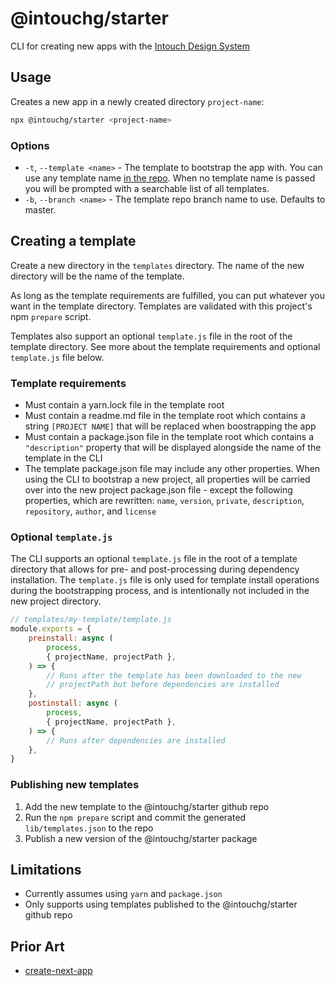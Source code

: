 # @intouchg/starter

CLI for creating new apps with the [Intouch Design System](https://ids.intouchg.co/)

## Usage

Creates a new app in a newly created directory `project-name`:

```sh
npx @intouchg/starter <project-name>
```

### Options

* `-t`, `--template <name>` - The template to bootstrap the app with. You can use any template name [in the repo](https://github.com/intouchg/starter/tree/master/templates). When no template name is passed you will be prompted with a searchable list of all templates.
* `-b`, `--branch <name>` - The template repo branch name to use. Defaults to master.

## Creating a template

Create a new directory in the `templates` directory. The name of the new directory will be the name of the template.

As long as the template requirements are fulfilled, you can put whatever you want in the template directory. Templates are validated with this project's npm `prepare` script.

Templates also support an optional `template.js` file in the root of the template directory. See more about the template requirements and optional `template.js` file below.

### Template requirements

* Must contain a yarn.lock file in the template root
* Must contain a readme.md file in the template root which contains a string `[PROJECT NAME]` that will be replaced when boostrapping the app
* Must contain a package.json file in the template root which contains a `"description"` property that will be displayed alongside the name of the template in the CLI
* The template package.json file may include any other properties. When using the CLI to bootstrap a new project, all properties will be carried over into the new project package.json file - except the following properties, which are rewritten: `name`, `version`, `private`, `description`, `repository`, `author`, and `license`

### Optional `template.js`

The CLI supports an optional `template.js` file in the root of a template directory that allows for pre- and post-processing during dependency installation. The `template.js` file is only used for template install operations during the bootstrapping process, and is intentionally not included in the new project directory.

```js
// templates/my-template/template.js
module.exports = {
	preinstall: async (
		process,
		{ projectName, projectPath },
	) => {
		// Runs after the template has been downloaded to the new
		// projectPath but before dependencies are installed
	},
	postinstall: async (
		process,
		{ projectName, projectPath },
	) => {
		// Runs after dependencies are installed
	},
}
```

### Publishing new templates

1. Add the new template to the @intouchg/starter github repo
2. Run the `npm prepare` script and commit the generated `lib/templates.json` to the repo
3. Publish a new version of the @intouchg/starter package

## Limitations

* Currently assumes using `yarn` and `package.json`
* Only supports using templates published to the @intouchg/starter github repo

## Prior Art

* [create-next-app](https://github.com/vercel/next.js/tree/master/packages/create-next-app)